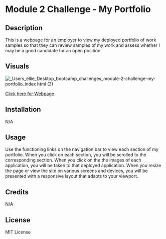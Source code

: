 # Module 2 Challenge - My Portfolio

## Description

This is a webpage for an employer to view my deployed portfolio of work samples
so that they can review samples of my work and assess whether I may be a good candidate for an open position.

## Visuals

![_Users_ellie_Desktop_bootcamp_challenges_module-2-challenge-my-portfolio_index html (3)](https://user-images.githubusercontent.com/118075347/205797574-d178ca54-57de-422d-af0e-4e209638c790.png)

[Click here for Webpage](https://elliehess.github.io/module-2-challenge-my-portfolio/)

## Installation

N/A

## Usage

Use the functioning links on the navigation bar to view each section of my portfolio. When you click on each section, you will be scrolled to the corresponding section. When you click on the the images of each application, you will be taken to that deployed application. When you resize the page or view the site on various screens and devices, you will be presented with a responsive layout that adapts to your viewport.

## Credits

N/A

## License

MIT License
